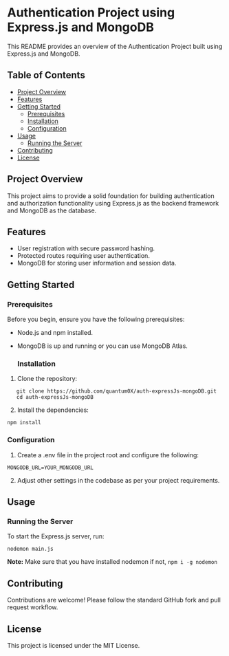 # Authentication Project using Express.js and MongoDB
This README provides an overview of the Authentication Project built using Express.js and MongoDB.

## Table of Contents

- [Project Overview](#project-overview)
- [Features](#features)
- [Getting Started](#getting-started)
  - [Prerequisites](#prerequisites)
  - [Installation](#installation)
  - [Configuration](#configuration)
- [Usage](#usage)
  - [Running the Server](#running-the-server)
- [Contributing](#contributing)
- [License](#license)

## Project Overview

This project aims to provide a solid foundation for building authentication and authorization functionality using Express.js as the backend framework and MongoDB as the database. 

## Features
- User registration with secure password hashing.
- Protected routes requiring user authentication.
- MongoDB for storing user information and session data.

## Getting Started

### Prerequisites

Before you begin, ensure you have the following prerequisites:

- Node.js and npm installed.
- MongoDB is up and running or you can use MongoDB Atlas.

  ### Installation

1. Clone the repository:

```terminal
   git clone https://github.com/quantum0X/auth-expressJs-mongoDB.git
   cd auth-expressJs-mongoDB
```

2. Install the dependencies:
```terminal
npm install
```

### Configuration
1. Create a .env file in the project root and configure the following:
```.env
MONGODB_URL=YOUR_MONGODB_URL
```
2. Adjust other settings in the codebase as per your project requirements.

## Usage
### Running the Server
To start the Express.js server, run:
```
nodemon main.js
```
**Note:** Make sure that you have installed nodemon if not, `npm i -g nodemon`

## Contributing
Contributions are welcome! Please follow the standard GitHub fork and pull request workflow.

## License
This project is licensed under the MIT License.
